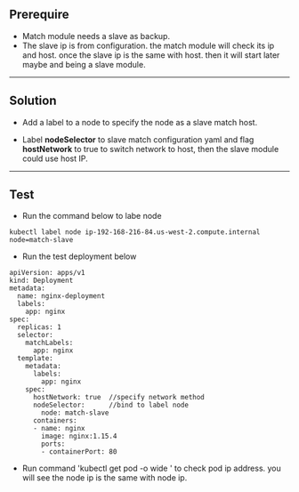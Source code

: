 ## Prerequire

* Match module needs  a slave as backup. 
* The slave ip is from configuration. the match module will check its ip and host. once the slave ip is the same with host. then it will start later maybe and being a slave module.

---

## Solution

* Add a label to a node to specify the node as a slave match host.

* Label **nodeSelector** to slave match configuration yaml and flag **hostNetwork** to true to switch  network to host, then the slave module could use host IP.

---

## Test

* Run the command below to labe node

```
kubectl label node ip-192-168-216-84.us-west-2.compute.internal node=match-slave
```

* Run the test deployment below

```
apiVersion: apps/v1
kind: Deployment
metadata:
  name: nginx-deployment
  labels:
    app: nginx
spec:
  replicas: 1
  selector:
    matchLabels:
      app: nginx
  template:
    metadata:
      labels:
        app: nginx
    spec:
      hostNetwork: true  //specify network method
      nodeSelector:      //bind to label node
        node: match-slave
      containers:
      - name: nginx
        image: nginx:1.15.4
        ports:
        - containerPort: 80
```

* Run command 'kubectl get pod -o wide  ' to check pod ip address. you will see the node ip is the same with node ip.



